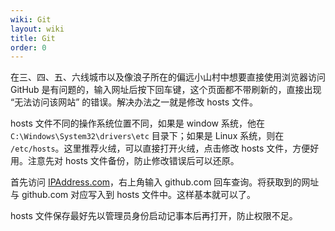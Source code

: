 ```yaml
---
wiki: Git
layout: wiki
title: Git
order: 0
---
```


在三、四、五、六线城市以及像浪子所在的偏远小山村中想要直接使用浏览器访问 GitHub 是有问题的，输入网址后按下回车键，这个页面都不带刷新的，直接出现 “无法访问该网站” 的错误。解决办法之一就是修改 hosts 文件。

<!-- more -->

hosts 文件不同的操作系统位置不同，如果是 window 系统，他在 `C:\Windows\System32\drivers\etc` 目录下；如果是 Linux 系统，则在 `/etc/hosts`。这里推荐火绒，可以直接打开火绒，点击修改 hosts 文件，方便好用。注意先对 hosts 文件备份，防止修改错误后可以还原。

首先访问 [IPAddress.com](https://www.ipaddress.com/)，右上角输入 github.com 回车查询。将获取到的网址与 github.com 对应写入到 hosts 文件中。这样基本就可以了。

hosts 文件保存最好先以管理员身份启动记事本后再打开，防止权限不足。
